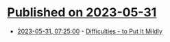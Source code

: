 # [Published on 2023-05-31](index.md)

* [2023-05-31, 07:25:00](https://soylentnews.org/meta/article.pl?sid=23/05/31/0724216&from=rss) - [Difficulties - to Put It Mildly](https://soylentnews.org/meta/article.pl?sid=23/05/31/0724216&from=rss)
